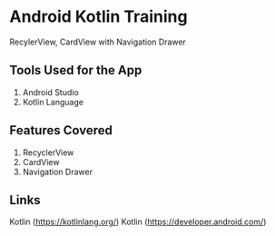 # Android Kotlin Training

RecylerView, CardView with Navigation Drawer

## Tools Used for the App

1. Android Studio
2. Kotlin Language

## Features Covered

1. RecyclerView
2. CardView
3. Navigation Drawer

## Links
Kotlin  (https://kotlinlang.org/)
Kotlin  (https://developer.android.com/)
